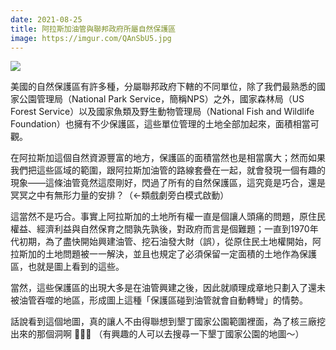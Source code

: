 ```yaml
---
date: 2021-08-25
title: 阿拉斯加油管與聯邦政府所屬自然保護區
image: https://imgur.com/QAnSbU5.jpg
---
```


![](https://imgur.com/QAnSbU5.jpg)

美國的自然保護區有許多種，分屬聯邦政府下轄的不同單位，除了我們最熟悉的國家公園管理局（National Park Service，簡稱NPS）之外，國家森林局（US Forest Service）以及國家魚類及野生動物管理局（National Fish and Wildlife Foundation）也擁有不少保護區，這些單位管理的土地全部加起來，面積相當可觀。

在阿拉斯加這個自然資源豐富的地方，保護區的面積當然也是相當廣大；然而如果我們把這些區域的範圍，跟阿拉斯加油管的路線套疊在一起，就會發現一個有趣的現象——這條油管竟然這麼剛好，閃過了所有的自然保護區，這究竟是巧合，還是冥冥之中有無形力量的安排？（<-類戲劇旁白模式啟動）

這當然不是巧合。事實上阿拉斯加的土地所有權一直是個讓人頭痛的問題，原住民權益、經濟利益與自然保育之間孰先孰後，對政府而言是個難題；一直到1970年代初期，為了盡快開始興建油管、挖石油發大財（誤），從原住民土地權開始，阿拉斯加的土地問題被一一解決，並且也規定了必須保留一定面積的土地作為保護區，也就是圖上看到的這些。

當然，這些保護區的出現大多是在油管興建之後，因此就順理成章地只劃入了還未被油管吞噬的地區，形成圖上這種「保護區碰到油管就會自動轉彎」的情勢。

話說看到這個地圖，真的讓人不由得聯想到墾丁國家公園範圍裡面，為了核三廠挖出來的那個洞啊 🤣🤣🤣 （有興趣的人可以去搜尋一下墾丁國家公園的地圖～）